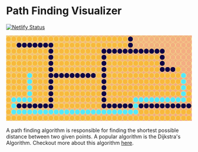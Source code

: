 # Path Finding Visualizer
[![Netlify Status](https://api.netlify.com/api/v1/badges/f67f80f5-5b26-47b3-904f-9d8c203d5596/deploy-status)](https://app.netlify.com/sites/dijkstra-path-finder/deploys)

<img src="/src/img.jpg">

A path finding algorithm is responsible for finding the shortest possible distance between two given points. A popular algorithm is the Dijkstra's Algorithm. Checkout more about this algorithm [here](https://en.wikipedia.org/wiki/Dijkstra%27s_algorithm).
